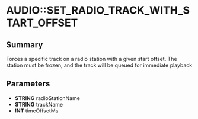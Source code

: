 # AUDIO::SET_RADIO_TRACK_WITH_START_OFFSET

## Summary
Forces a specific track on a radio station with a given start offset.  The station must be frozen, and the track will be queued for immediate playback

## Parameters
* **STRING** radioStationName
* **STRING** trackName
* **INT** timeOffsetMs